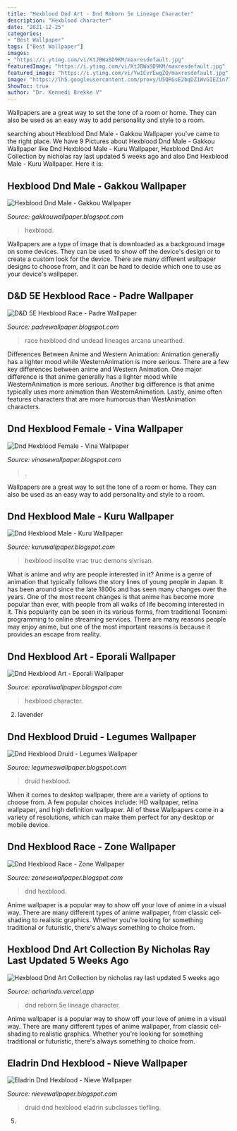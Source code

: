 ```yaml
---
title: "Hexblood Dnd Art - Dnd Reborn 5e Lineage Character"
description: "Hexblood character"
date: "2021-12-25"
categories:
- "Best Wallpaper"
tags: ["Best Wallpaper"]
images:
- "https://i.ytimg.com/vi/KtJBWaSD9KM/maxresdefault.jpg"
featuredImage: "https://i.ytimg.com/vi/KtJBWaSD9KM/maxresdefault.jpg"
featured_image: "https://i.ytimg.com/vi/Yw1CvrEwgZQ/maxresdefault.jpg"
image: "https://lh5.googleusercontent.com/proxy/U5QRGsE2bqDZ1WvGIEZin774SR7UFxhZBgtVaOy5CBQc7QQwtV7aWOg5S0oPqirLGFMIxROeBeXDemiiV66YX5D7RRRN8EmaiGo17GTsofAFZsWHQmkLJtGUMA=w1200-h630-p-k-no-nu"
ShowToc: true
author: "Dr. Kennedi Brekke V"
---
```



Wallpapers are a great way to set the tone of a room or home. They can also be used as an easy way to add personality and style to a room.

	

		
searching about Hexblood Dnd Male - Gakkou Wallpaper you've came to the right place. We have 9 Pictures about Hexblood Dnd Male - Gakkou Wallpaper like Dnd Hexblood Male - Kuru Wallpaper, Hexblood Dnd Art Collection by nicholas ray last updated 5 weeks ago and also Dnd Hexblood Male - Kuru Wallpaper. Here it is:
		
    
## Hexblood Dnd Male - Gakkou Wallpaper

<img loading=lazy src="https://i.ytimg.com/vi/Yw1CvrEwgZQ/maxresdefault.jpg" onerror="this.onerror=null;this.src='https://tse4.mm.bing.net/th?id=OIP.nVJ_dua2xdXmX48sMFeqnQHaEK&amp;pid=15.1';" alt="Hexblood Dnd Male - Gakkou Wallpaper">

_Source: gakkouwallpaper.blogspot.com_

>hexblood. 

	

Wallpapers are a type of image that is downloaded as a background image on some devices. They can be used to show off the device's design or to create a custom look for the device. There are many different wallpaper designs to choose from, and it can be hard to decide which one to use as your device's wallpaper.

    
## D&amp;D 5E Hexblood Race - Padre Wallpaper

<img loading=lazy src="https://i.ytimg.com/vi/KtJBWaSD9KM/maxresdefault.jpg" onerror="this.onerror=null;this.src='https://tse2.mm.bing.net/th?id=OIP.nLutPX-dxe47sxCE53Hp1gHaEK&amp;pid=15.1';" alt="D&amp;D 5E Hexblood Race - Padre Wallpaper">

_Source: padrewallpaper.blogspot.com_

>race hexblood dnd undead lineages arcana unearthed. 

	

Differences Between Anime and Western Animation: Animation generally has a lighter mood while WesternAnimation is more serious.
There are a few key differences between anime and Western Animation. One major difference is that anime generally has a lighter mood while WesternAnimation is more serious. Another big difference is that anime typically uses more animation than WesternAnimation. Lastly, anime often features characters that are more humorous than WestAnimation characters.

    
## Dnd Hexblood Female - Vina Wallpaper

<img loading=lazy src="https://lh6.googleusercontent.com/proxy/euecoVhOsdvqnLFu1Jf7JOLhaDeU-r4sAFdQ-bk8YbWeaUaz7qeid9lhUfG5_aikbS7ytnDQ_z2J5Mp4lWB_Y0YQEl0A17bctWNtzGnXPOT6XMHjGkjRXShznwdaLAsnrT8=w1200-h630-p-k-no-nu" onerror="this.onerror=null;this.src='https://tse2.mm.bing.net/th?id=OIP.FrRAh-99-whO61hF65YffgHaDt&amp;pid=15.1';" alt="Dnd Hexblood Female - Vina Wallpaper">

_Source: vinasewallpaper.blogspot.com_

>. 

	

Wallpapers are a great way to set the tone of a room or home. They can also be used as an easy way to add personality and style to a room.

    
## Dnd Hexblood Male - Kuru Wallpaper

<img loading=lazy src="https://lh5.googleusercontent.com/proxy/U5QRGsE2bqDZ1WvGIEZin774SR7UFxhZBgtVaOy5CBQc7QQwtV7aWOg5S0oPqirLGFMIxROeBeXDemiiV66YX5D7RRRN8EmaiGo17GTsofAFZsWHQmkLJtGUMA=w1200-h630-p-k-no-nu" onerror="this.onerror=null;this.src='https://tse4.mm.bing.net/th?id=OIP.u0yBwU1oiC155u92tgZsSgAAAA&amp;pid=15.1';" alt="Dnd Hexblood Male - Kuru Wallpaper">

_Source: kuruwallpaper.blogspot.com_

>hexblood insolite vrac truc demons sivrisan. 

	

What is anime and why are people interested in it?
Anime is a genre of animation that typically follows the story lines of young people in Japan. It has been around since the late 1800s and has seen many changes over the years. One of the most recent changes is that anime has become more popular than ever, with people from all walks of life becoming interested in it. This popularity can be seen in its various forms, from traditional Toonami programming to online streaming services. There are many reasons people may enjoy anime, but one of the most important reasons is because it provides an escape from reality.

    
## Dnd Hexblood Art - Eporali Wallpaper

<img loading=lazy src="https://i.pinimg.com/474x/cf/91/e9/cf91e9c776d1fdae6efb70d7355973bd.jpg" onerror="this.onerror=null;this.src='https://tse2.mm.bing.net/th?id=OIP.pYXBVwIKtvx07hqFEXHBkwAAAA&amp;pid=15.1';" alt="Dnd Hexblood Art - Eporali Wallpaper">

_Source: eporaliwallpaper.blogspot.com_

>hexblood character. 

	

2. lavender 

    
## Dnd Hexblood Druid - Legumes Wallpaper

<img loading=lazy src="https://lh6.googleusercontent.com/proxy/xQcYuqxDNLV6vwXmpfzjs-IAYzym-iwVKgQTec0QbMr3YjpH5-z6USDrmmuB78oCXTNbWE1ICTFsPbg7b_qvGke9xEwUav8jDOhYnjzkQeWyAzUdgr9Y0nDWn7CGKGDlN4rVX2Ujt19BmD0ToGnarZ2NUpAVs3gEEXIAClGKgY0S_naEZkYY5B3lODREbRnUGTN0nJtQdRKRrdU=w1200-h630-p-k-no-nu" onerror="this.onerror=null;this.src='https://tse3.mm.bing.net/th?id=OIP.l185RNP8vNNz_f9pCDHaKAHaHS&amp;pid=15.1';" alt="Dnd Hexblood Druid - Legumes Wallpaper">

_Source: legumeswallpaper.blogspot.com_

>druid hexblood. 

	

When it comes to desktop wallpaper, there are a variety of options to choose from. A few popular choices include: HD wallpaper, retina wallpaper, and high definition wallpaper. All of these Wallpapers come in a variety of resolutions, which can make them perfect for any desktop or mobile device. 

    
## Dnd Hexblood Race - Zone Wallpaper

<img loading=lazy src="https://lh3.googleusercontent.com/proxy/GL2f07Yw-RN5lsMqyh2hY9zHANq1gSHOU9kHPvkbnYZK-70CJ6Ra4pubiKQ_czd-Ihgh6oPpsjq2dOkFftq1ZBxKLr1-e-Z0xcQK85_OwTgbnjzdSo7X3RiWadEZJrHc3KsaqW55eRe9SWY6j1c9MHNjSAd-0v_ZUQJh3UEtK8-2bSBOMgg4MihExDT0Tru_eTdIN9VaNrw5V1E=w1200-h630-p-k-no-nu" onerror="this.onerror=null;this.src='https://tse3.mm.bing.net/th?id=OIP.L-k3JE5I2aK5_VNbSvK_4gHaHS&amp;pid=15.1';" alt="Dnd Hexblood Race - Zone Wallpaper">

_Source: zonesewallpaper.blogspot.com_

>dnd hexblood. 

	

Anime wallpaper is a popular way to show off your love of anime in a visual way. There are many different types of anime wallpaper, from classic cel-shading to realistic graphics. Whether you're looking for something traditional or futuristic, there's always something to choice from.

    
## Hexblood Dnd Art Collection By Nicholas Ray Last Updated 5 Weeks Ago

<img loading=lazy src="https://cdn.mos.cms.futurecdn.net/z3wYP2McDpP7oVZZf3sHz6-320-80.jpg" onerror="this.onerror=null;this.src='https://tse2.mm.bing.net/th?id=OIP.fZFQIlOp0Cm_DCJ4Zbud_QAAAA&amp;pid=15.1';" alt="Hexblood Dnd Art Collection by nicholas ray last updated 5 weeks ago">

_Source: acharindo.vercel.app_

>dnd reborn 5e lineage character. 

	

Anime wallpaper is a popular way to show off your love of anime in a visual way. There are many different types of anime wallpaper, from classic cel-shading to realistic graphics. Whether you're looking for something traditional or futuristic, there's always something to choice from.

    
## Eladrin Dnd Hexblood - Nieve Wallpaper

<img loading=lazy src="https://tabletopjoab.com/wp-content/uploads/2020/12/Circle-of-Wildfire-Druid-ArnNormand-cropped.jpg" onerror="this.onerror=null;this.src='https://tse4.mm.bing.net/th?id=OIP.OLHslDHzfa0qCinZFUtoHgHaGK&amp;pid=15.1';" alt="Eladrin Dnd Hexblood - Nieve Wallpaper">

_Source: nievewallpaper.blogspot.com_

>druid dnd hexblood eladrin subclasses tiefling. 

	

5.

